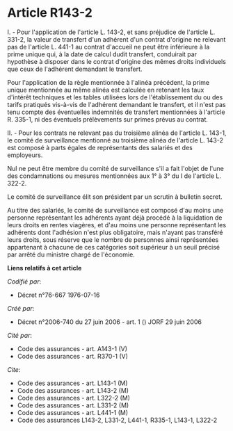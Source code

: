 # Article R143-2

I. - Pour l'application de l'article L. 143-2, et sans préjudice de l'article L. 331-2, la valeur de transfert d'un adhérent
d'un contrat d'origine ne relevant pas de l'article L. 441-1 au contrat d'accueil ne peut être inférieure à la prime unique
qui, à la date de calcul dudit transfert, conduirait par hypothèse à disposer dans le contrat d'origine des mêmes droits
individuels que ceux de l'adhérent demandant le transfert.

Pour l'application de la règle mentionnée à l'alinéa précédent, la prime unique mentionnée au même alinéa est calculée en
retenant les taux d'intérêt techniques et les tables utilisées lors de l'établissement du ou des tarifs pratiqués vis-à-vis
de l'adhérent demandant le transfert, et il n'est pas tenu compte des éventuelles indemnités de transfert mentionnées à
l'article R. 335-1, ni des éventuels prélèvements sur primes prévus au contrat.

II. - Pour les contrats ne relevant pas du troisième alinéa de l'article L. 143-1, le comité de surveillance mentionné au
troisième alinéa de l'article L. 143-2 est composé à parts égales de représentants des salariés et des employeurs.

Nul ne peut être membre du comité de surveillance s'il a fait l'objet de l'une des condamnations ou mesures mentionnées aux
1° à 3° du I de l'article L. 322-2.

Le comité de surveillance élit son président par un scrutin à bulletin secret.

Au titre des salariés, le comité de surveillance est composé d'au moins une personne représentant les adhérents ayant déjà
procédé à la liquidation de leurs droits en rentes viagères, et d'au moins une personne représentant les adhérents dont
l'adhésion n'est plus obligatoire, mais n'ayant pas transféré leurs droits, sous réserve que le nombre de personnes ainsi
représentées appartenant à chacune de ces catégories soit supérieur à un seuil précisé par arrêté du ministre chargé de
l'économie.

**Liens relatifs à cet article**

_Codifié par_:

  - Décret n°76-667 1976-07-16

_Créé par_:

  - Décret n°2006-740 du 27 juin 2006 - art. 1 () JORF 29 juin 2006

_Cité par_:

  - Code des assurances - art. A143-1 (V)
  - Code des assurances - art. R370-1 (V)

_Cite_:

  - Code des assurances - art. L143-1 (M)
  - Code des assurances - art. L143-2 (M)
  - Code des assurances - art. L322-2 (M)
  - Code des assurances - art. L331-2 (M)
  - Code des assurances - art. L441-1 (M)
  - Code des assurances L143-2, L331-2, L441-1, R335-1, L143-1, L322-2
